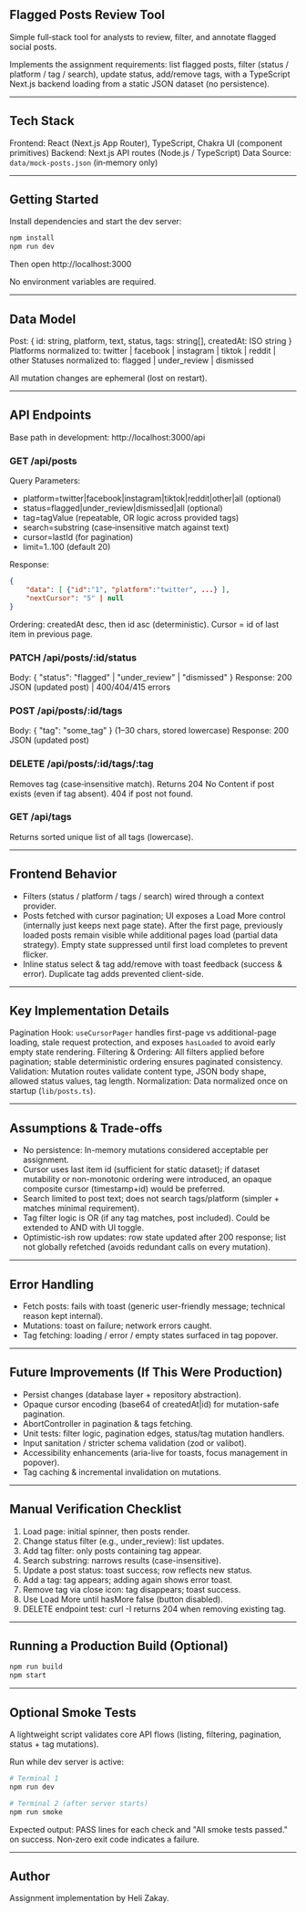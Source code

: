 ## Flagged Posts Review Tool

Simple full‑stack tool for analysts to review, filter, and annotate flagged social posts.

Implements the assignment requirements: list flagged posts, filter (status / platform / tag / search), update status, add/remove tags, with a TypeScript Next.js backend loading from a static JSON dataset (no persistence).

---

## Tech Stack

Frontend: React (Next.js App Router), TypeScript, Chakra UI (component primitives)
Backend: Next.js API routes (Node.js / TypeScript)
Data Source: `data/mock-posts.json` (in‑memory only)

---

## Getting Started

Install dependencies and start the dev server:

```bash
npm install
npm run dev
```

Then open http://localhost:3000

No environment variables are required.

---

## Data Model

Post: { id: string, platform, text, status, tags: string[], createdAt: ISO string }
Platforms normalized to: twitter | facebook | instagram | tiktok | reddit | other
Statuses normalized to: flagged | under_review | dismissed

All mutation changes are ephemeral (lost on restart).

---

## API Endpoints

Base path in development: http://localhost:3000/api

### GET /api/posts

Query Parameters:

- platform=twitter|facebook|instagram|tiktok|reddit|other|all (optional)
- status=flagged|under_review|dismissed|all (optional)
- tag=tagValue (repeatable, OR logic across provided tags)
- search=substring (case‑insensitive match against text)
- cursor=lastId (for pagination)
- limit=1..100 (default 20)

Response:

```json
{
	"data": [ {"id":"1", "platform":"twitter", ...} ],
	"nextCursor": "5" | null
}
```

Ordering: createdAt desc, then id asc (deterministic). Cursor = id of last item in previous page.

### PATCH /api/posts/:id/status

Body: { "status": "flagged" | "under_review" | "dismissed" }
Response: 200 JSON (updated post) | 400/404/415 errors

### POST /api/posts/:id/tags

Body: { "tag": "some_tag" } (1–30 chars, stored lowercase)
Response: 200 JSON (updated post)

### DELETE /api/posts/:id/tags/:tag

Removes tag (case‑insensitive match). Returns 204 No Content if post exists (even if tag absent). 404 if post not found.

### GET /api/tags

Returns sorted unique list of all tags (lowercase).

---

## Frontend Behavior

- Filters (status / platform / tags / search) wired through a context provider.
- Posts fetched with cursor pagination; UI exposes a Load More control (internally just keeps next page state). After the first page, previously loaded posts remain visible while additional pages load (partial data strategy). Empty state suppressed until first load completes to prevent flicker.
- Inline status select & tag add/remove with toast feedback (success & error). Duplicate tag adds prevented client-side.

---

## Key Implementation Details

Pagination Hook: `useCursorPager` handles first-page vs additional-page loading, stale request protection, and exposes `hasLoaded` to avoid early empty state rendering.
Filtering & Ordering: All filters applied before pagination; stable deterministic ordering ensures paginated consistency.
Validation: Mutation routes validate content type, JSON body shape, allowed status values, tag length.
Normalization: Data normalized once on startup (`lib/posts.ts`).

---

## Assumptions & Trade‑offs

- No persistence: In-memory mutations considered acceptable per assignment.
- Cursor uses last item id (sufficient for static dataset); if dataset mutability or non-monotonic ordering were introduced, an opaque composite cursor (timestamp+id) would be preferred.
- Search limited to post text; does not search tags/platform (simpler + matches minimal requirement).
- Tag filter logic is OR (if any tag matches, post included). Could be extended to AND with UI toggle.
- Optimistic-ish row updates: row state updated after 200 response; list not globally refetched (avoids redundant calls on every mutation).

---

## Error Handling

- Fetch posts: fails with toast (generic user-friendly message; technical reason kept internal).
- Mutations: toast on failure; network errors caught.
- Tag fetching: loading / error / empty states surfaced in tag popover.

---

## Future Improvements (If This Were Production)

- Persist changes (database layer + repository abstraction).
- Opaque cursor encoding (base64 of createdAt|id) for mutation-safe pagination.
- AbortController in pagination & tags fetching.
- Unit tests: filter logic, pagination edges, status/tag mutation handlers.
- Input sanitation / stricter schema validation (zod or valibot).
- Accessibility enhancements (aria-live for toasts, focus management in popover).
- Tag caching & incremental invalidation on mutations.

---

## Manual Verification Checklist

1. Load page: initial spinner, then posts render.
2. Change status filter (e.g., under_review): list updates.
3. Add tag filter: only posts containing tag appear.
4. Search substring: narrows results (case-insensitive).
5. Update a post status: toast success; row reflects new status.
6. Add a tag: tag appears; adding again shows error toast.
7. Remove tag via close icon: tag disappears; toast success.
8. Use Load More until hasMore false (button disabled).
9. DELETE endpoint test: curl -I returns 204 when removing existing tag.

---

## Running a Production Build (Optional)

```bash
npm run build
npm start
```

---

## Optional Smoke Tests

A lightweight script validates core API flows (listing, filtering, pagination, status + tag mutations).

Run while dev server is active:

```bash
# Terminal 1
npm run dev

# Terminal 2 (after server starts)
npm run smoke
```

Expected output: PASS lines for each check and "All smoke tests passed." on success. Non‑zero exit code indicates a failure.

---

## Author

Assignment implementation by Heli Zakay.
